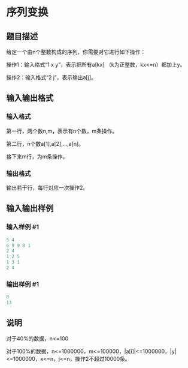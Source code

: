 # 序列变换

## 题目描述

给定一个由n个整数构成的序列，你需要对它进行如下操作：

操作1：输入格式“1 x y”，表示把所有a[kx] （k为正整数，kx<=n）都加上y。

操作2：输入格式“2 j”，表示输出a[j]。

## 输入输出格式

### 输入格式

第一行，两个数n,m，表示有n个数，m条操作。

第二行，n个数a[1],a[2],…,a[n]。

接下来m行，为m条操作。

### 输出格式

输出若干行，每行对应一次操作2。

## 输入输出样例

### 输入样例 #1

```cpp
5 4
6 9 9 8 1 
2 4
1 2 5
1 3 1
2 4

```
### 输出样例 #1

```cpp
8
13
```


## 说明

对于40%的数据，n<=100

对于100%的数据，n<=1000000，m<=100000，|a[i]|<=1000000，|y|<=1000000，x<=n，j<=n，操作2不超过10000条。

